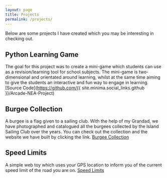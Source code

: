 ```yaml
---
layout: page
title: Projects
permalink: /projects/
---
```


Below are some projects I have created which you may be interesting in checking out.

## Python Learning Game
The goal for this project was to create a mini-game which students can use as a revision/learning tool for school subjects. The mini-game is two-dimensional and orientated around learning, whilst at the same time aiming to give the students an interactive and fun way to engage in learning. [Source Code](https://github.com/{{ site.minima.social_links.github }}/Arcade-NEA-Project)

## Burgee Collection
A burgee is a flag given to a sailing club. With the help of my Grandad, we have photographed and catalogued all the burgees collected by the Island Sailing Club over the years. You can check out the collection and the website we have built by clicking the link.
[Burgee Collection](https://www.islandsc.org.uk/on-land/the-burgee-collection-1)

## Speed Limits
A simple web toy which uses your GPS location to inform you of the current speed limit of the road you are on.
[Speed Limits](/speed.html)